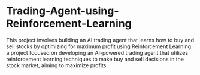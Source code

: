 # Trading-Agent-using-Reinforcement-Learning
This project involves building an AI trading agent that learns how to buy and sell stocks by optimizing for maximum profit using Reinforcement Learning.
a project focused on developing an AI-powered trading agent that utilizes reinforcement learning techniques to make buy and sell decisions in the stock market, aiming to maximize profits.
